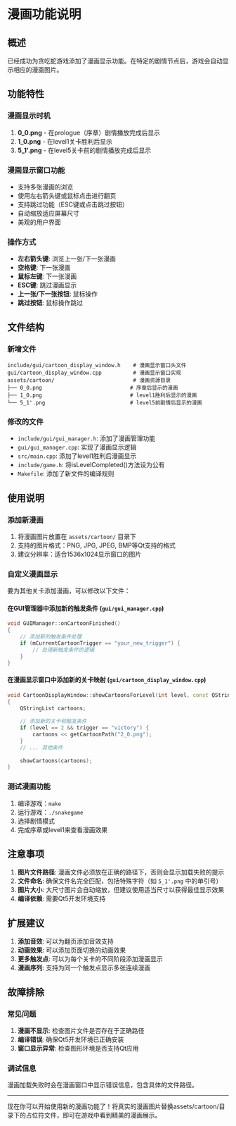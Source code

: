 # 漫画功能说明

## 概述
已经成功为贪吃蛇游戏添加了漫画显示功能。在特定的剧情节点后，游戏会自动显示相应的漫画图片。

## 功能特性

### 漫画显示时机
1. **0_0.png** - 在prologue（序章）剧情播放完成后显示
2. **1_0.png** - 在level1关卡胜利后显示
3. **5_1'.png** - 在level5关卡前的剧情播放完成后显示

### 漫画显示窗口功能
- 支持多张漫画的浏览
- 使用左右箭头键或鼠标点击进行翻页
- 支持跳过功能（ESC键或点击跳过按钮）
- 自动缩放适应屏幕尺寸
- 美观的用户界面

### 操作方式
- **左右箭头键**: 浏览上一张/下一张漫画
- **空格键**: 下一张漫画
- **鼠标左键**: 下一张漫画
- **ESC键**: 跳过漫画显示
- **上一张/下一张按钮**: 鼠标操作
- **跳过按钮**: 鼠标操作跳过

## 文件结构

### 新增文件
```
include/gui/cartoon_display_window.h    # 漫画显示窗口头文件
gui/cartoon_display_window.cpp          # 漫画显示窗口实现
assets/cartoon/                         # 漫画资源目录
├── 0_0.png                            # 序章后显示的漫画
├── 1_0.png                            # level1胜利后显示的漫画
└── 5_1'.png                           # level5前剧情后显示的漫画
```

### 修改的文件
- `include/gui/gui_manager.h`: 添加了漫画管理功能
- `gui/gui_manager.cpp`: 实现了漫画显示逻辑
- `src/main.cpp`: 添加了level1胜利后漫画显示
- `include/game.h`: 将isLevelCompleted()方法设为公有
- `Makefile`: 添加了新文件的编译规则

## 使用说明

### 添加新漫画
1. 将漫画图片放置在 `assets/cartoon/` 目录下
2. 支持的图片格式：PNG, JPG, JPEG, BMP等Qt支持的格式
3. 建议分辨率：适合1536x1024显示窗口的图片

### 自定义漫画显示
要为其他关卡添加漫画，可以修改以下文件：

#### 在GUI管理器中添加新的触发条件 (`gui/gui_manager.cpp`)
```cpp
void GUIManager::onCartoonFinished()
{
    // 添加新的触发条件处理
    if (mCurrentCartoonTrigger == "your_new_trigger") {
        // 处理新触发条件的逻辑
    }
}
```

#### 在漫画显示窗口中添加新的关卡映射 (`gui/cartoon_display_window.cpp`)
```cpp
void CartoonDisplayWindow::showCartoonsForLevel(int level, const QString& trigger)
{
    QStringList cartoons;
    
    // 添加新的关卡和触发条件
    if (level == 2 && trigger == "victory") {
        cartoons << getCartoonPath("2_0.png");
    }
    // ... 其他条件
    
    showCartoons(cartoons);
}
```

### 测试漫画功能
1. 编译游戏：`make`
2. 运行游戏：`./snakegame`
3. 选择剧情模式
4. 完成序章或level1来查看漫画效果

## 注意事项

1. **图片文件路径**: 漫画文件必须放在正确的路径下，否则会显示加载失败的提示
2. **文件命名**: 确保文件名完全匹配，包括特殊字符（如 `5_1'.png` 中的单引号）
3. **图片大小**: 大尺寸图片会自动缩放，但建议使用适当尺寸以获得最佳显示效果
4. **编译依赖**: 需要Qt5开发环境支持

## 扩展建议

1. **添加音效**: 可以为翻页添加音效支持
2. **动画效果**: 可以添加页面切换的动画效果
3. **更多触发点**: 可以为每个关卡的不同阶段添加漫画显示
4. **漫画序列**: 支持为同一个触发点显示多张连续漫画

## 故障排除

### 常见问题
1. **漫画不显示**: 检查图片文件是否存在于正确路径
2. **编译错误**: 确保Qt5开发环境已正确安装
3. **窗口显示异常**: 检查图形环境是否支持Qt应用

### 调试信息
漫画加载失败时会在漫画窗口中显示错误信息，包含具体的文件路径。

---

现在你可以开始使用新的漫画功能了！将真实的漫画图片替换assets/cartoon/目录下的占位符文件，即可在游戏中看到精美的漫画展示。 